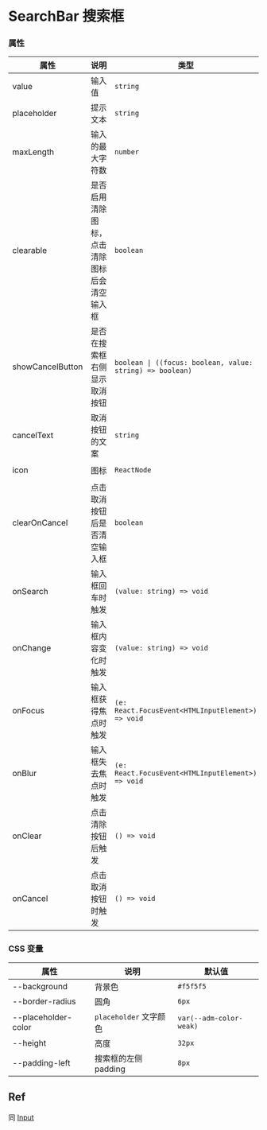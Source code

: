 # SearchBar 搜索框

<code src="./demos/demo1.tsx"></code>

### 属性

| 属性             | 说明                                         | 类型                                                      | 默认值              |
| ---------------- | -------------------------------------------- | --------------------------------------------------------- | ------------------- |
| value            | 输入值                                       | `string`                                                  | -                   |
| placeholder      | 提示文本                                     | `string`                                                  | -                   |
| maxLength        | 输入的最大字符数                             | `number`                                                  | -                   |
| clearable        | 是否启用清除图标，点击清除图标后会清空输入框 | `boolean`                                                 | `true`              |
| showCancelButton | 是否在搜索框右侧显示取消按钮                 | `boolean \| ((focus: boolean, value: string) => boolean)` | `false`             |
| cancelText       | 取消按钮的文案                               | `string`                                                  | `'取消'`            |
| icon             | 图标                                         | `ReactNode`                                               | `<SearchOutline />` |
| clearOnCancel    | 点击取消按钮后是否清空输入框                 | `boolean`                                                 | `true`              |
| onSearch         | 输入框回车时触发                             | `(value: string) => void`                                 | -                   |
| onChange         | 输入框内容变化时触发                         | `(value: string) => void`                                 | -                   |
| onFocus          | 输入框获得焦点时触发                         | `(e: React.FocusEvent<HTMLInputElement>) => void`         | -                   |
| onBlur           | 输入框失去焦点时触发                         | `(e: React.FocusEvent<HTMLInputElement>) => void`         | -                   |
| onClear          | 点击清除按钮后触发                           | `() => void`                                              | -                   |
| onCancel         | 点击取消按钮时触发                           | `() => void`                                              | -                   |

### CSS 变量

| 属性                | 说明                   | 默认值                  |
| ------------------- | ---------------------- | ----------------------- |
| --background        | 背景色                 | `#f5f5f5`               |
| --border-radius     | 圆角                   | `6px`                   |
| --placeholder-color | `placeholder` 文字颜色 | `var(--adm-color-weak)` |
| --height            | 高度                   | `32px`                  |
| --padding-left      | 搜索框的左侧 padding   | `8px`                   |

## Ref

同 [Input](./input)

